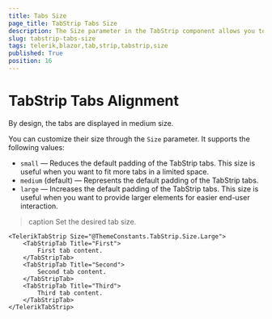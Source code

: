 ```yaml
---
title: Tabs Size
page_title: TabStrip Tabs Size
description: The Size parameter in the TabStrip component allows you to control the size of the tabs. By default, tabs size is medium.
slug: tabstrip-tabs-size
tags: telerik,blazor,tab,strip,tabstrip,size
published: True
position: 16
---
```


# TabStrip Tabs Alignment

By design, the tabs are displayed in medium size.

You can customize their size through the `Size` parameter. It supports the following values:

* `small` — Reduces the default padding of the TabStrip tabs. This size is useful when you want to fit more tabs in a limited space.
* `medium` (default) — Represents the default padding of the TabStrip tabs.
* `large` — Increases the default padding of the TabStrip tabs. This size is useful when you want to provide larger elements for easier end-user interaction.

>caption Set the desired tab size.

````RAZOR
<TelerikTabStrip Size="@ThemeConstants.TabStrip.Size.Large">
    <TabStripTab Title="First">
        First tab content.
    </TabStripTab>
    <TabStripTab Title="Second">
        Second tab content.        
    </TabStripTab>
    <TabStripTab Title="Third">
        Third tab content.
    </TabStripTab>
</TelerikTabStrip>
````